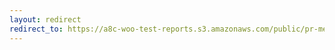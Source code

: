 ```yaml
---
layout: redirect
redirect_to: https://a8c-woo-test-reports.s3.amazonaws.com/public/pr-merge/41047/e2e/index.html
---
```

